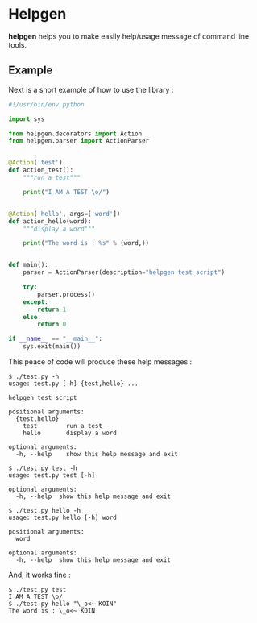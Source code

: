 Helpgen
=======

**helpgen** helps you to make easily help/usage message of command line tools.

Example
-------

Next is a short example of how to use the library :

```python
#!/usr/bin/env python

import sys

from helpgen.decorators import Action
from helpgen.parser import ActionParser


@Action('test')
def action_test():
    """run a test"""

    print("I AM A TEST \o/")


@Action('hello', args=['word'])
def action_hello(word):
    """display a word"""

    print("The word is : %s" % (word,))


def main():
    parser = ActionParser(description="helpgen test script")

    try:
        parser.process()
    except:
        return 1
    else:
        return 0

if __name__ == "__main__":
    sys.exit(main())
```


This peace of code will produce these help messages :

```
$ ./test.py -h
usage: test.py [-h] {test,hello} ...

helpgen test script

positional arguments:
  {test,hello}
    test        run a test
    hello       display a word

optional arguments:
  -h, --help    show this help message and exit
```

```
$ ./test.py test -h
usage: test.py test [-h]

optional arguments:
  -h, --help  show this help message and exit
```

```
$ ./test.py hello -h
usage: test.py hello [-h] word

positional arguments:
  word

optional arguments:
  -h, --help  show this help message and exit
```

And, it works fine :

```
$ ./test.py test
I AM A TEST \o/
$ ./test.py hello "\_o<~ KOIN"
The word is : \_o<~ KOIN
```
